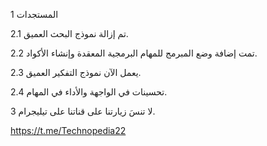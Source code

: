1 المستجدات

2.1 تم إزالة نموذج البحث العميق.

2.2 تمت إضافة وضع المبرمج للمهام البرمجية المعقدة وإنشاء الأكواد.

2.3 يعمل الآن نموذج التفكير العميق.

2.4 تحسينات في الواجهة والأداء في المهام.

3 لا تنسَ زيارتنا على قناتنا على تيليجرام.

https://t.me/Technopedia22
